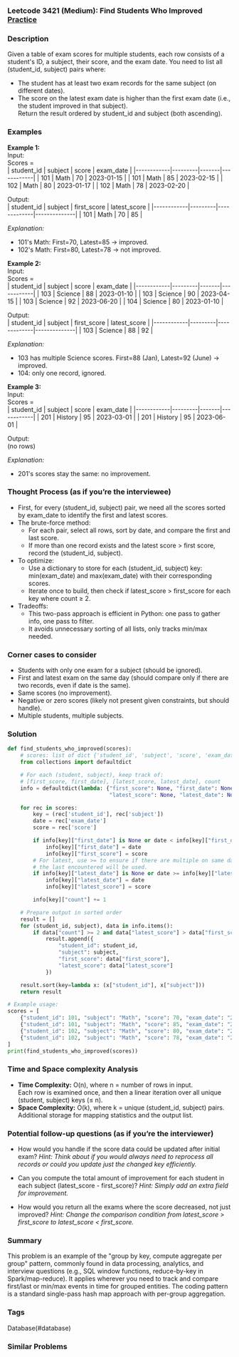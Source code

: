 ### Leetcode 3421 (Medium): Find Students Who Improved [Practice](https://leetcode.com/problems/find-students-who-improved)

### Description  
Given a table of exam scores for multiple students, each row consists of a student's ID, a subject, their score, and the exam date. You need to list all (student_id, subject) pairs where:
- The student has at least two exam records for the same subject (on different dates).
- The score on the latest exam date is higher than the first exam date (i.e., the student improved in that subject).  
Return the result ordered by student_id and subject (both ascending).

### Examples  

**Example 1:**  
Input:  
Scores =  
| student_id | subject | score | exam_date  |
|------------|---------|-------|------------|
| 101        | Math    | 70    | 2023-01-15 |
| 101        | Math    | 85    | 2023-02-15 |
| 102        | Math    | 80    | 2023-01-17 |
| 102        | Math    | 78    | 2023-02-20 |

Output:  
| student_id | subject | first_score | latest_score |
|------------|---------|-------------|--------------|
| 101        | Math    | 70          | 85           |

*Explanation:*
- 101's Math: First=70, Latest=85 → improved.
- 102's Math: First=80, Latest=78 → not improved.

**Example 2:**  
Input:  
Scores =  
| student_id | subject | score | exam_date  |
|------------|---------|-------|------------|
| 103        | Science | 88    | 2023-01-10 |
| 103        | Science | 90    | 2023-04-15 |
| 103        | Science | 92    | 2023-06-20 |
| 104        | Science | 80    | 2023-01-10 |

Output:  
| student_id | subject | first_score | latest_score |
|------------|---------|-------------|--------------|
| 103        | Science | 88          | 92           |

*Explanation:*
- 103 has multiple Science scores. First=88 (Jan), Latest=92 (June) → improved.
- 104: only one record, ignored.

**Example 3:**  
Input:  
Scores =  
| student_id | subject | score | exam_date  |
|------------|---------|-------|------------|
| 201        | History | 95    | 2023-03-01 |
| 201        | History | 95    | 2023-06-01 |

Output:  
(no rows)

*Explanation:*
- 201's scores stay the same: no improvement.

### Thought Process (as if you’re the interviewee)  
- First, for every (student_id, subject) pair, we need all the scores sorted by exam_date to identify the first and latest scores.
- The brute-force method:
  - For each pair, select all rows, sort by date, and compare the first and last score.
  - If more than one record exists and the latest score > first score, record the (student_id, subject).
- To optimize:
  - Use a dictionary to store for each (student_id, subject) key: min(exam_date) and max(exam_date) with their corresponding scores.
  - Iterate once to build, then check if latest_score > first_score for each key where count ≥ 2.
- Tradeoffs:
  - This two-pass approach is efficient in Python: one pass to gather info, one pass to filter.
  - It avoids unnecessary sorting of all lists, only tracks min/max needed.

### Corner cases to consider  
- Students with only one exam for a subject (should be ignored).
- First and latest exam on the same day (should compare only if there are two records, even if date is the same).
- Same scores (no improvement).
- Negative or zero scores (likely not present given constraints, but should handle).
- Multiple students, multiple subjects.

### Solution

```python
def find_students_who_improved(scores):
    # scores: list of dict {'student_id', 'subject', 'score', 'exam_date'}
    from collections import defaultdict

    # For each (student, subject), keep track of:
    # [first_score, first_date], [latest_score, latest_date], count
    info = defaultdict(lambda: {"first_score": None, "first_date": None,
                                "latest_score": None, "latest_date": None, "count": 0})

    for rec in scores:
        key = (rec['student_id'], rec['subject'])
        date = rec['exam_date']
        score = rec['score']

        if info[key]["first_date"] is None or date < info[key]["first_date"]:
            info[key]["first_date"] = date
            info[key]["first_score"] = score
        # For latest, use >= to ensure if there are multiple on same day,
        # the last encountered will be used.
        if info[key]["latest_date"] is None or date >= info[key]["latest_date"]:
            info[key]["latest_date"] = date
            info[key]["latest_score"] = score

        info[key]["count"] += 1

    # Prepare output in sorted order
    result = []
    for (student_id, subject), data in info.items():
        if data["count"] >= 2 and data["latest_score"] > data["first_score"]:
            result.append({
                "student_id": student_id,
                "subject": subject,
                "first_score": data["first_score"],
                "latest_score": data["latest_score"]
            })

    result.sort(key=lambda x: (x["student_id"], x["subject"]))
    return result

# Example usage:
scores = [
    {"student_id": 101, "subject": "Math", "score": 70, "exam_date": "2023-01-15"},
    {"student_id": 101, "subject": "Math", "score": 85, "exam_date": "2023-02-15"},
    {"student_id": 102, "subject": "Math", "score": 80, "exam_date": "2023-01-17"},
    {"student_id": 102, "subject": "Math", "score": 78, "exam_date": "2023-02-20"},
]
print(find_students_who_improved(scores))
```

### Time and Space complexity Analysis  

- **Time Complexity:** O(n), where n = number of rows in input.  
  Each row is examined once, and then a linear iteration over all unique (student, subject) keys (≤ n).
- **Space Complexity:** O(k), where k = unique (student_id, subject) pairs.  
  Additional storage for mapping statistics and the output list.

### Potential follow-up questions (as if you’re the interviewer)  

- How would you handle if the score data could be updated after initial exam?
  *Hint: Think about if you would always need to reprocess all records or could you update just the changed key efficiently.*

- Can you compute the total amount of improvement for each student in each subject (latest_score - first_score)?
  *Hint: Simply add an extra field for improvement.*

- How would you return all the exams where the score decreased, not just improved?
  *Hint: Change the comparison condition from latest_score > first_score to latest_score < first_score.*

### Summary
This problem is an example of the "group by key, compute aggregate per group" pattern, commonly found in data processing, analytics, and interview questions (e.g., SQL window functions, reduce-by-key in Spark/map-reduce). It applies wherever you need to track and compare first/last or min/max events in time for grouped entities. The coding pattern is a standard single-pass hash map approach with per-group aggregation.

### Tags
Database(#database)

### Similar Problems

